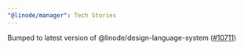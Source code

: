 ```yaml
---
"@linode/manager": Tech Stories
---
```


Bumped to latest version of @linode/design-language-system ([#10711](https://github.com/linode/manager/pull/10711))

